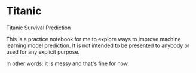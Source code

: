 # Titanic
Titanic Survival Prediction

This is a practice notebook for me to explore ways to improve machine learning model prediction.
It is not intended to be presented to anybody or used for any explicit purpose. 

In other words: it is messy and that's fine for now. 
